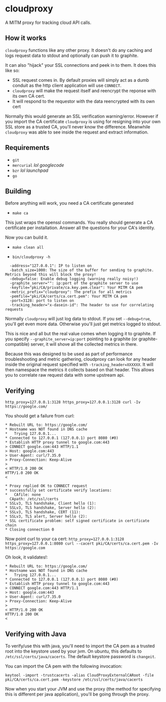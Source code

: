 # cloudproxy
A MITM proxy for tracking cloud API calls.

## How it works
`cloudproxy` functions like any other proxy. It doesn't do any caching and logs request data to stdout and optionally can push it to graphite.

It can also "hijack" your SSL connections and peek in to them. It does this like so:

- SSL request comes in. By default proxies will simply act as a dumb conduit as the http client application will use `CONNECT`.
- `cloudproxy` will make the request itself and reencrypt the reponse with its own CA cert.
- It will respond to the requestor with the data reencrypted with its own cert

Normally this would generate an SSL verification warning/error. However if you import the CA certificate `cloudproxy` is using for resigning into your own SSL store as a trusted CA, you'll never know the difference. Meanwhile `cloudproxy` was able to see inside the request and extract information.

## Requirements
- `git`
- `mercurial` _lol googlecode_
- `bzr` _lol launchpad_
- `go`

## Building
Before anything will work, you need a CA certificate generated

- `make ca`

This just wraps the openssl commands. You really should generate a CA certificate per installation. Answer all the questions for your CA's identity.

Now you can build it.

- `make clean all`

- `bin/cloudproxy -h`

```
  -address="127.0.0.1": IP to listen on
  -batch_size=1000: The size of the buffer for sending to graphite. Metrics beyond this will block the proxy!
  -debug=false: Enable debug logging (warning really noisy!)
  -graphite_server="": ip:port of the graphite server to use
  -keyfile="pki/CA/private/ca.key.pem.clear": Your MITM CA pem
  -metric_prefix="cloudproxy": The prefix for all metrics
  -pemfile="pki/CA/certs/ca.cert.pem": Your MITM CA pem
  -port=3128: port to listen on
  -tracking_header="x-dasein-id": The header to use for correlating requests
```

Normally `cloudproxy` will just log data to stdout. If you set `--debug=true`, you'll get even more data. Otherwise you'll just get metrics logged to stdout. 

This is nice and all but the real value comes when logging it to graphite. If you specify `--graphite_server=ip:port` pointing to a graphite (or graphite-compatible) server, it will shove all the collected metrics in there.

Because this was designed to be used as part of performance troubleshooting and metric gathering, cloudproxy can look for any header inside the original request specified with `-tracking_header=XXXXXX`. It will then namespace the metrics it collects based on that header. This allows you to correlate raw request data with some upstream api.

## Verifying
`http_proxy=127.0.0.1:3128 https_proxy=127.0.0.1:3128 curl -Iv https://google.com/`

You should get a failure from curl:

```
* Rebuilt URL to: https://google.com/
* Hostname was NOT found in DNS cache
*   Trying 127.0.0.1...
* Connected to 127.0.0.1 (127.0.0.1) port 8080 (#0)
* Establish HTTP proxy tunnel to google.com:443
> CONNECT google.com:443 HTTP/1.1
> Host: google.com:443
> User-Agent: curl/7.35.0
> Proxy-Connection: Keep-Alive
> 
< HTTP/1.0 200 OK
HTTP/1.0 200 OK
< 

* Proxy replied OK to CONNECT request
* successfully set certificate verify locations:
*   CAfile: none
  CApath: /etc/ssl/certs
* SSLv3, TLS handshake, Client hello (1):
* SSLv3, TLS handshake, Server hello (2):
* SSLv3, TLS handshake, CERT (11):
* SSLv3, TLS alert, Server hello (2):
* SSL certificate problem: self signed certificate in certificate chain
* Closing connection 0
```

Now point curl to your ca cert:
`http_proxy=127.0.0.1:3128 https_proxy=127.0.0.1:8080 curl --cacert pki/CA/certs/ca.cert.pem -Iv https://google.com`

Oh look, it validates!:

```
* Rebuilt URL to: https://google.com/
* Hostname was NOT found in DNS cache
*   Trying 127.0.0.1...
* Connected to 127.0.0.1 (127.0.0.1) port 8080 (#0)
* Establish HTTP proxy tunnel to google.com:443
> CONNECT google.com:443 HTTP/1.1
> Host: google.com:443
> User-Agent: curl/7.35.0
> Proxy-Connection: Keep-Alive
> 
< HTTP/1.0 200 OK
HTTP/1.0 200 OK
< 
```

## Verifying with Java
To verify/use this with java, you'll need to import the CA pem as a trusted root into the keystore used by your jvm. On ubuntu, this defaults to `/etc/ssl/certs/java/cacerts`. The default keystore password is `changeit`.

You can import the CA pem with the following invocation:

`keytool -import -trustcacerts -alias CloudProxyExternalCARoot -file pki/CA/certs/ca.cert.pem -keystore /etc/ssl/certs/java/cacerts`

Now when you start your JVM and use the proxy (the method for specifying this is different per java application), you'll be going through the proxy.
